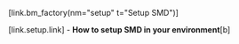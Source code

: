 [link.bm_factory(nm="setup" t="Setup SMD")]

[link.setup.link] - **How to setup SMD in your environment**[b]
